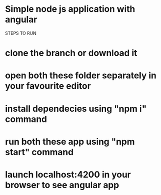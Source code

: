 # Simple node js application with angular

STEPS TO RUN

# clone the branch or download it
# open both these folder separately in your favourite editor
# install dependecies using "npm i" command
# run both these app using "npm start" command
# launch localhost:4200 in your browser to see angular app
